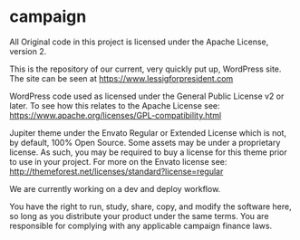 # campaign
All Original code in this project is licensed under the Apache License, version 2.

This is the repository of our current, very quickly put up, WordPress site. The site can be seen at https://www.lessigforpresident.com

WordPress code used as licensed under the General Public License v2 or later. To see how this relates to the Apache License see:
https://www.apache.org/licenses/GPL-compatibility.html

Jupiter theme under the Envato Regular or Extended License which is not, by default, 100% Open Source. Some assets may be under a proprietary license. As such, you may be required to buy a license for this theme prior to use in your project. For more on the Envato license see:
http://themeforest.net/licenses/standard?license=regular

We are currently working on a dev and deploy workflow.

You have the right to run, study, share, copy, and modify the software here, so long as you distribute your product under the same terms. You are responsible for complying with any applicable campaign finance laws.

